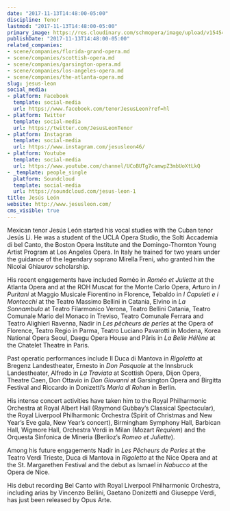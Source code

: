 ```yaml
---
date: "2017-11-13T14:48:00-05:00"
discipline: Tenor
lastmod: "2017-11-13T14:48:00-05:00"
primary_image: https://res.cloudinary.com/schmopera/image/upload/v1545409169/media/webhook-uploads/1510602336950/Jesus-Leon-Headshot-2014-Web.jpg.jpg
publishDate: "2017-11-13T14:48:00-05:00"
related_companies:
- scene/companies/florida-grand-opera.md
- scene/companies/scottish-opera.md
- scene/companies/garsington-opera.md
- scene/companies/los-angeles-opera.md
- scene/companies/the-atlanta-opera.md
slug: jesus-leon
social_media:
- platform: Facebook
  template: social-media
  url: https://www.facebook.com/tenorJesusLeon?ref=hl
- platform: Twitter
  template: social-media
  url: https://twitter.com/JesusLeonTenor
- platform: Instagram
  template: social-media
  url: https://www.instagram.com/jesusleon46/
- platform: Youtube
  template: social-media
  url: https://www.youtube.com/channel/UCoBUTg7camwpZ3mbUoXtLkQ
- _template: people_single
  platform: Soundcloud
  template: social-media
  url: https://soundcloud.com/jesus-leon-1
title: Jesús León
website: http://www.jesusleon.com/
cms_visible: true
---
```


Mexican tenor Jesús León started his vocal studies with the Cuban tenor Jesús Li. He was a student of the UCLA Opera Studio, the Solti Accademia di bel Canto, the Boston Opera Institute and the Domingo-Thornton Young Artist Program at Los Angeles Opera. In Italy he trained for two years under the guidance of the legendary soprano Mirella Freni, who granted him the Nicolai Ghiaurov scholarship.

His recent engagements have included Roméo in *Roméo et Juliette* at the Atlanta Opera and at the ROH Muscat for the Monte Carlo Opera, Arturo in *I Puritani* at Maggio Musicale Fiorentino in Florence, Tebaldo in *I Capuleti e i Montecchi* at the Teatro Massimo Bellini in Catania, Elvino in *La Sonnambula* at Teatro Filarmonico Verona, Teatro Bellini Catania, Teatro Comunale Mario del Monaco in Treviso, Teatro Comunale Ferrara and Teatro Alighieri Ravenna, Nadir in *Les pêcheurs de perles* at the Opera of Florence, Teatro Regio in Parma, Teatro Luciano Pavarotti in Modena, Korea National Opera Seoul, Daegu Opera House and Pâris in *La Belle Hélène* at the Chatelet Theatre in Paris.

Past operatic performances include Il Duca di Mantova in *Rigoletto* at Bregenz Landestheater, Ernesto in *Don Pasquale* at the Innsbruck Landestheater, Alfredo in *La Traviata* at Scottish Opera, Dijon Opera, Theatre Caen, Don Ottavio in *Don Giovanni* at Garsington Opera and Birgitta Festival and Riccardo in Donizetti’s *Maria di Rohan* in Berlin.

His intense concert activities have taken him to the Royal Philharmonic Orchestra at Royal Albert Hall (Raymond Gubbay’s Classical Spectacular), the Royal Liverpool Philharmonic Orchestra (Spirit of Christmas and New Year’s Eve gala, New Year’s concert), Birmingham Symphony Hall, Barbican Hall, Wigmore Hall, Orchestra Verdi in Milan (Mozart *Requiem*) and the Orquesta Sinfonica de Mineria (Berlioz’s *Romeo et Juliette*).

Among his future engagements Nadir in *Les Pêcheurs de Perles* at the Teatro Verdi Trieste, Duca di Mantova in *Rigoletto* at the Nice Opera and at the St. Margarethen Festival and the debut as Ismael in *Nabucco* at the Opera de Nice.

His debut recording Bel Canto with Royal Liverpool Philharmonic Orchestra, including arias by Vincenzo Bellini, Gaetano Donizetti and Giuseppe Verdi, has just been released by Opus Arte.

